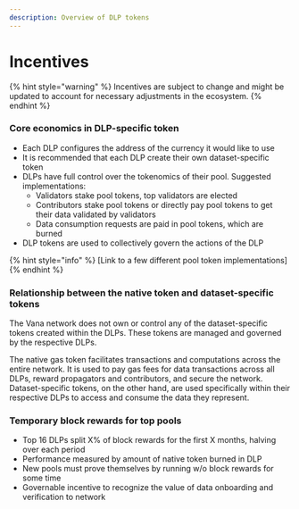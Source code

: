 ```yaml
---
description: Overview of DLP tokens
---
```


# Incentives

{% hint style="warning" %}
Incentives are subject to change and might be updated to account for necessary adjustments in the ecosystem.
{% endhint %}

### Core economics in DLP-specific token

* Each DLP configures the address of the currency it would like to use
* It is recommended that each DLP create their own dataset-specific token
* DLPs have full control over the tokenomics of their pool. Suggested implementations:
  * Validators stake pool tokens, top validators are elected
  * Contributors stake pool tokens or directly pay pool tokens to get their data validated by validators
  * Data consumption requests are paid in pool tokens, which are burned
* DLP tokens are used to collectively govern the actions of the DLP

{% hint style="info" %}
\[Link to a few different pool token implementations]
{% endhint %}

### Relationship between the native token and dataset-specific tokens

The Vana network does not own or control any of the dataset-specific tokens created within the DLPs. These tokens are managed and governed by the respective DLPs.

The native gas token facilitates transactions and computations across the entire network. It is used to pay gas fees for data transactions across all DLPs, reward propagators and contributors, and secure the network. Dataset-specific tokens, on the other hand, are used specifically within their respective DLPs to access and consume the data they represent.

### Temporary block rewards for top pools

* Top 16 DLPs split X% of block rewards for the first X months, halving over each period
* Performance measured by amount of native token burned in DLP
* New pools must prove themselves by running w/o block rewards for some time
* Governable incentive to recognize the value of data onboarding and verification to network




